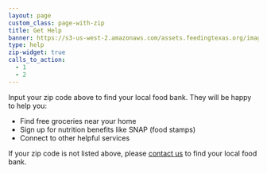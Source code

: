 ```yaml
---
layout: page
custom_class: page-with-zip
title: Get Help
banner: https://s3-us-west-2.amazonaws.com/assets.feedingtexas.org/images/banners/banner-01.jpg
type: help
zip-widget: true
calls_to_action:
  - 1
  - 2
---
```

Input your zip code above to find your local food bank. They will be happy to help you:

* Find free groceries near your home 
* Sign up for nutrition benefits like SNAP (food stamps)
* Connect to other helpful services

If your zip code is not listed above, please [contact us](about/contact.html) to find your local food bank.
